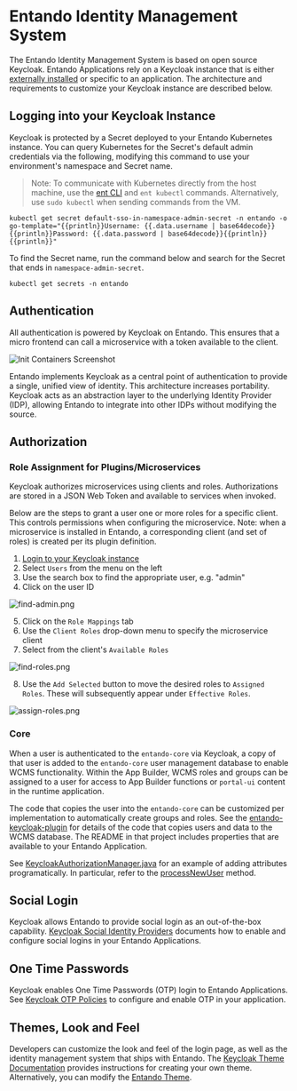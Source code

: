 # Entando Identity Management System

The Entando Identity Management System is based on open source Keycloak. Entando Applications rely on a Keycloak instance that is either [externally installed](../../tutorials/devops/external-id-management.md) or specific to an application. The architecture and requirements to customize your Keycloak instance are described below.

## Logging into your Keycloak Instance

Keycloak is protected by a Secret deployed to your Entando Kubernetes instance. You can query Kubernetes for the Secret's default admin credentials via the following, modifying this command to use your environment's namespace and Secret name. 

>Note: To communicate with Kubernetes directly from the host machine, use the [ent CLI](../getting-started/entando-cli.md) and `ent kubectl` commands. Alternatively, use `sudo kubectl` when sending commands from the VM.

```
kubectl get secret default-sso-in-namespace-admin-secret -n entando -o go-template="{{println}}Username: {{.data.username | base64decode}}{{println}}Password: {{.data.password | base64decode}}{{println}}{{println}}"
```

To find the Secret name, run the command below and search for the Secret that ends in `namespace-admin-secret`.
```
kubectl get secrets -n entando
```

## Authentication
All authentication is powered by Keycloak on Entando. This ensures that a micro frontend can call a microservice with a token available to the client.

![Init Containers Screenshot](./img/keycloak-arch-high-level.png)

Entando implements Keycloak as a central point of authentication to provide a single, unified view of identity. This architecture increases portability. Keycloak acts as an abstraction layer to the underlying Identity Provider (IDP), allowing Entando to integrate into other IDPs without modifying the source.

## Authorization

### Role Assignment for Plugins/Microservices
Keycloak authorizes microservices using clients and roles. Authorizations are stored in a JSON Web Token and available to services when invoked.

Below are the steps to grant a user one or more roles for a specific client. This controls permissions when configuring the microservice. Note: when a microservice is installed in Entando, a corresponding client (and set of roles) is created per its plugin definition.

1. [Login to your Keycloak instance](#logging-into-your-keycloak-instance) 
2. Select `Users` from the menu on the left
3. Use the search box to find the appropriate user, e.g. "admin"
4. Click on the user ID

![find-admin.png](./img/find-admin.png)

5. Click on the `Role Mappings` tab
6. Use the `Client Roles` drop-down menu to specify the microservice client
7. Select from the client's `Available Roles`

![find-roles.png](./img/find-roles.png)

8. Use the `Add Selected` button to move the desired roles to `Assigned Roles`. These will subsequently appear under `Effective Roles`.

![assign-roles.png](./img/assign-roles.png)
### Core
When a user is authenticated to the `entando-core` via Keycloak, a copy of that user is added to the `entando-core` user management database to enable WCMS functionality. Within the App Builder, WCMS roles and groups can be assigned to a user for access to App Builder functions or `portal-ui` content in the runtime application.

The code that copies the user into the `entando-core` can be customized per implementation to automatically create groups and roles. See the [entando-keycloak-plugin](https://github.com/entando/entando-keycloak-plugin) for details of the code that copies users and data to the WCMS database. The README in that project includes properties that are available to your Entando Application.

See [KeycloakAuthorizationManager.java](https://github.com/entando/entando-keycloak-plugin/blob/master/src/main/java/org/entando/entando/keycloak/services/KeycloakAuthorizationManager.java) for an example of adding attributes programatically. In particular, refer to the [processNewUser](https://github.com/entando/entando-keycloak-plugin/blob/master/src/main/java/org/entando/entando/keycloak/services/KeycloakAuthorizationManager.java#L43) method.

## Social Login

Keycloak allows Entando to provide social login as an out-of-the-box capability. [Keycloak Social Identity Providers](https://www.keycloak.org/docs/15.0/server_admin/#social-identity-providers) documents how to enable and configure social logins in your Entando Applications.

## One Time Passwords

Keycloak enables One Time Passwords (OTP) login to Entando Applications. See [Keycloak OTP Policies](https://www.keycloak.org/docs/15.0/server_admin/#otp-policies) to configure and enable OTP in your application.

## Themes, Look and Feel

Developers can customize the look and feel of the login page, as well as the identity management system that ships with Entando. The [Keycloak Theme Documentation](https://www.keycloak.org/docs/15.0/server_admin/#_themes) provides instructions for creating your own theme. Alternatively, you can modify the [Entando Theme](https://github.com/entando/entando-keycloak/tree/master/themes/entando).
